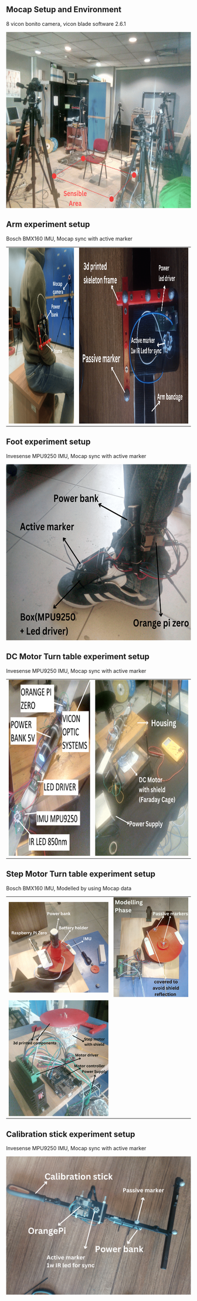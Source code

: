 ## Mocap Setup and Environment
8 vicon bonito camera, vicon blade software 2.6.1

<img src="imgs/environment.png" width="640" height="480" />

## Arm experiment setup
Bosch BMX160 IMU, Mocap sync with active marker

<table>
  <tr>
    <td><img src="imgs/arm_setup_1.png" width="430" height="480" /></td>
    <td><img src="imgs/arm_setup_2.png" width="720" height="480" /></td>
  </tr>
</table>

## Foot experiment setup
Invesense MPU9250 IMU, Mocap sync with active marker

<img src="imgs/foot_setup.png" width="640" height="480" />

## DC Motor Turn table experiment setup
Invesense MPU9250 IMU, Mocap sync with active marker

<table>
  <tr>
    <td><img src="imgs/turn_table_dc_motor_1.jpg" width="350" height="480" /></td>
    <td><img src="imgs/turn_table_dc_motor_2.png" width="400" height="480" /></td>
  </tr>
</table>

## Step Motor Turn table experiment setup
Bosch BMX160 IMU, Modelled by using Mocap data

<table>
  <tr>
    <td><img src="imgs/turn_table.png" /></td>
    <td><img src="imgs/turn_table_step_motor_2.png" /></td>
  </tr>
  <tr>
    <td><img src="imgs/turn_table_step_motor_1.png" /></td>
  </tr>
</table>

## Calibration stick experiment setup
Invesense MPU9250 IMU, Mocap sync with active marker

<img src="imgs/calibration_stick.png" />


